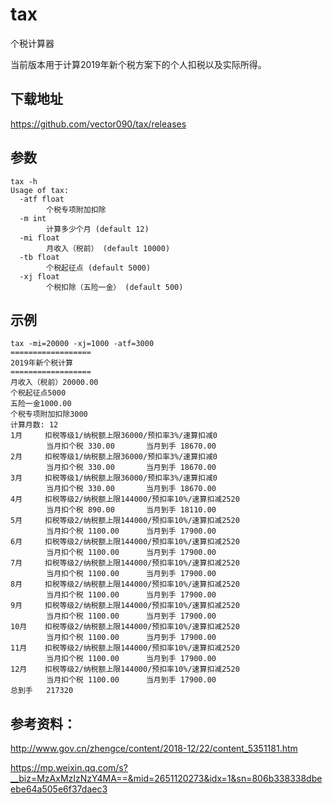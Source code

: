 # tax
个税计算器

当前版本用于计算2019年新个税方案下的个人扣税以及实际所得。

## 下载地址
https://github.com/vector090/tax/releases

## 参数
```
tax -h
Usage of tax:
  -atf float
        个税专项附加扣除
  -m int
        计算多少个月 (default 12)
  -mi float
        月收入（税前） (default 10000)
  -tb float
        个税起征点 (default 5000)
  -xj float
        个税扣除（五险一金） (default 500)
```

## 示例
```
tax -mi=20000 -xj=1000 -atf=3000
==================
2019年新个税计算
==================
月收入（税前）20000.00
个税起征点5000
五险一金1000.00
个税专项附加扣除3000
计算月数: 12
1月     扣税等级1/纳税额上限36000/预扣率3%/速算扣减0
        当月扣个税 330.00       当月到手 18670.00
2月     扣税等级1/纳税额上限36000/预扣率3%/速算扣减0
        当月扣个税 330.00       当月到手 18670.00
3月     扣税等级1/纳税额上限36000/预扣率3%/速算扣减0
        当月扣个税 330.00       当月到手 18670.00
4月     扣税等级2/纳税额上限144000/预扣率10%/速算扣减2520
        当月扣个税 890.00       当月到手 18110.00
5月     扣税等级2/纳税额上限144000/预扣率10%/速算扣减2520
        当月扣个税 1100.00      当月到手 17900.00
6月     扣税等级2/纳税额上限144000/预扣率10%/速算扣减2520
        当月扣个税 1100.00      当月到手 17900.00
7月     扣税等级2/纳税额上限144000/预扣率10%/速算扣减2520
        当月扣个税 1100.00      当月到手 17900.00
8月     扣税等级2/纳税额上限144000/预扣率10%/速算扣减2520
        当月扣个税 1100.00      当月到手 17900.00
9月     扣税等级2/纳税额上限144000/预扣率10%/速算扣减2520
        当月扣个税 1100.00      当月到手 17900.00
10月    扣税等级2/纳税额上限144000/预扣率10%/速算扣减2520
        当月扣个税 1100.00      当月到手 17900.00
11月    扣税等级2/纳税额上限144000/预扣率10%/速算扣减2520
        当月扣个税 1100.00      当月到手 17900.00
12月    扣税等级2/纳税额上限144000/预扣率10%/速算扣减2520
        当月扣个税 1100.00      当月到手 17900.00
总到手   217320
```

## 参考资料：

http://www.gov.cn/zhengce/content/2018-12/22/content_5351181.htm

https://mp.weixin.qq.com/s?__biz=MzAxMzIzNzY4MA==&mid=2651120273&idx=1&sn=806b338338dbeebe64a505e6f37daec3
